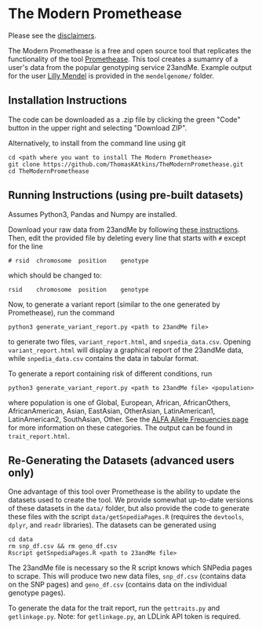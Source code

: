 # The Modern Promethease

Please see the [disclaimers](https://github.com/ThomasKAtkins/TheModernPromethease/blob/main/disclaimer.md).

The Modern Promethease is a free and open source tool that replicates the functionality of the tool [Promethease](https://promethease.com/). This tool creates a sumamry of a user's data from the popular genotyping service 23andMe. Example output for the user [Lilly Mendel](https://www.snpedia.com/index.php/User:Lilly_Mendel) is provided in the `mendelgenome/` folder.

## Installation Instructions

The code can be downloaded as a .zip file by clicking the green "Code" button in the upper right and selecting "Download ZIP".

Alternatively, to install from the command line using git

```
cd <path where you want to install The Modern Promethease>
git clone https://github.com/ThomasKAtkins/TheModernPromethease.git
cd TheModernPromethease
```

## Running Instructions (using pre-built datasets)

Assumes Python3, Pandas and Numpy are installed. 

Download your raw data from 23andMe by following [these instructions](https://customercare.23andme.com/hc/en-us/articles/212196868-Accessing-Your-Raw-Genetic-Data). Then, edit the provided file by deleting every line that starts with `#` except for the line 

```
# rsid	chromosome	position	genotype
```

which should be changed to:

```
rsid	chromosome	position	genotype
```

Now, to generate a variant report (similar to the one generated by Promethease), run the command

```
python3 generate_variant_report.py <path to 23andMe file>
```

to generate two files, `variant_report.html`, and `snpedia_data.csv`. Opening `variant_report.html` will display a graphical report of the 23andMe data, while `snpedia_data.csv` contains the data in tabular format.

To generate a report containing risk of different conditions, run

```
python3 generate_variant_report.py <path to 23andMe file> <population>
```

where population is one of Global, European, African, AfricanOthers, AfricanAmerican, Asian, EastAsian, OtherAsian, LatinAmerican1, LatinAmerican2, SouthAsian, Other. See the [ALFA Allele Frequencies page](https://www.ncbi.nlm.nih.gov/snp/docs/gsr/data_inclusion/#population) for more information on these categories. The output can be found in `trait_report.html`.


## Re-Generating the Datasets (advanced users only)

One advantage of this tool over Promethease is the ability to update the datasets used to create the tool. We provide somewhat up-to-date versions of these datasets in the `data/` folder, but also provide the code to generate these files with the script `data/getSnpediaPages.R` (requires the `devtools`, `dplyr`, and `readr` libraries). The datasets can be generated using

```
cd data
rm snp_df.csv && rm geno_df.csv
Rscript getSnpediaPages.R <path to 23andMe file>
```

The 23andMe file is necessary so the R script knows which SNPedia pages to scrape. This will produce two new data files, `snp_df.csv` (contains data on the SNP pages) and `geno_df.csv` (contains data on the individual genotype pages).

To generate the data for the trait report, run the `gettraits.py` and `getlinkage.py`. Note: for `getlinkage.py`, an LDLink API token is required.
